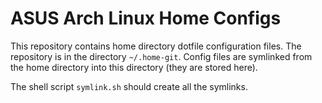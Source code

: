 # ASUS Arch Linux Home Configs

This repository contains home directory dotfile configuration files.  The
repository is in the directory `~/.home-git`.  Config files are symlinked from
the home directory into this directory (they are stored here).

The shell script `symlink.sh` should create all the symlinks.
